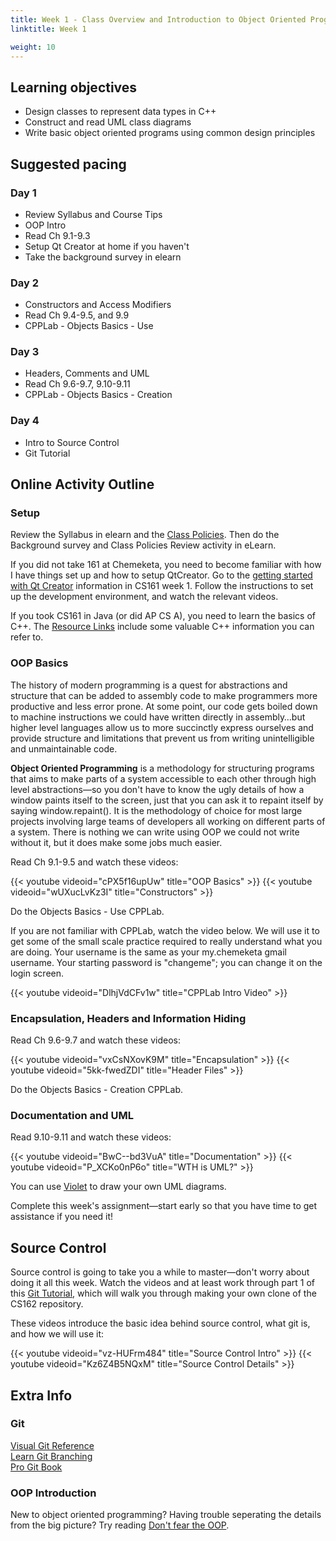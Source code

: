 ```yaml
---
title: Week 1 - Class Overview and Introduction to Object Oriented Programming (OOP)
linktitle: Week 1

weight: 10
---
```


## Learning objectives

-   Design classes to represent data types in C++
-   Construct and read UML class diagrams
-   Write basic object oriented programs using common design principles

## Suggested pacing

### Day 1

-   Review Syllabus and Course Tips
-   OOP Intro
-   Read Ch 9.1-9.3
-   Setup Qt Creator at home if you haven't
-   Take the background survey in elearn

### Day 2

-   Constructors and Access Modifiers
-   Read Ch 9.4-9.5, and 9.9
-   CPPLab - Objects Basics - Use

### Day 3

-   Headers, Comments and UML
-   Read Ch 9.6-9.7, 9.10-9.11
-   CPPLab - Objects Basics - Creation

### Day 4

-   Intro to Source Control
-   Git Tutorial

## Online Activity Outline

### Setup

Review the Syllabus in elearn and the [Class Policies](../policies).
Then do the Background survey and Class Policies Review activity in
eLearn.

If you did not take 161 at Chemeketa, you need
to become familiar with how I have things set up
and how to setup QtCreator.  Go to the [getting started with Qt Creator](https://computerscience.chemeketa.edu/courses/cs161/202030/week01/#getting-started-with-qt-creator)
information in CS161 week 1.  Follow the instructions to set up the
development environment, and watch the relevant videos.

If you took CS161 in Java (or did AP CS A), you need to learn the
basics of C++. The [Resource Links](../links) include some valuable C++
information you can refer to.

### OOP Basics

The history of modern programming is a quest for abstractions and
structure that can be added to assembly code to make programmers more
productive and less error prone. At some point, our code gets boiled down
to machine instructions we could have written directly in assembly…but
higher level languages allow us to more succinctly express ourselves
and provide structure and limitations that prevent us from writing
unintelligible and unmaintainable code.

**Object Oriented Programming** is a methodology for structuring programs
that aims to make parts of a system accessible to each other through high
level abstractions—so you don't have to know the ugly details of how a
window paints itself to the screen, just that you can ask it to repaint
itself by saying window.repaint(). It is the methodology of choice for
most large projects involving large teams of developers all working on
different parts of a system.  There is nothing we can write using OOP
we could not write without it, but it does make some jobs much easier.

Read Ch 9.1-9.5 and watch these videos:

{{< youtube videoid="cPX5f16upUw" title="OOP Basics" >}}
{{< youtube videoid="wUXucLvKz3I" title="Constructors" >}}

Do the Objects Basics - Use CPPLab.

If you are not familiar with CPPLab, watch the video below. We will use
it to get some of the small scale practice required to really understand
what you are doing. Your username is the same as your my.chemeketa gmail
username. Your starting password is "changeme"; you can change it on
the login screen.

{{< youtube videoid="DlhjVdCFv1w" title="CPPLab Intro Video" >}}

### Encapsulation, Headers and Information Hiding

Read Ch 9.6-9.7 and watch these videos:

{{< youtube videoid="vxCsNXovK9M" title="Encapsulation" >}}
{{< youtube videoid="5kk-fwedZDI" title="Header Files" >}}

Do the Objects Basics - Creation CPPLab.

### Documentation and UML

Read 9.10-9.11 and watch these videos:

{{< youtube videoid="BwC--bd3VuA" title="Documentation" >}}
{{< youtube videoid="P_XCKo0nP6o" title="WTH is UML?" >}}

You can use [Violet](http://violet.sourceforge.net/) to draw your own UML diagrams.

Complete this week's assignment—start early so that you have time to
get assistance if you need it!

## Source Control

Source control is going to take you a while to master—don't worry
about doing it all this week. Watch the videos and at least work through
part 1 of this [Git Tutorial](https://docs.google.com/document/d/1S8dMsT6B2B7jW2Z0OWoV6TT8GOlYkDa9Bw0mhrUTuSU/edit?usp=sharing%22), which will walk you through making your
own clone of the CS162 repository.

These videos introduce the basic idea behind source control, what git is, and how we will use it:

{{< youtube videoid="vz-HUFrm484" title="Source Control Intro" >}}
{{< youtube videoid="Kz6Z4B5NQxM" title="Source Control Details" >}}

## Extra Info

### Git

[Visual Git Reference](https://marklodato.github.io/visual-git-guide/index-en.html)  
[Learn Git Branching](https://learngitbranching.js.org/)  
[Pro Git Book](https://git-scm.com/book/en/v2)

### OOP Introduction

New to object oriented programming? Having trouble seperating the
details from the big picture? Try reading [Don\'t fear the OOP](http://sepwww.stanford.edu/data/media/public/sep/jon/family/jos/oop/oop1.htm).